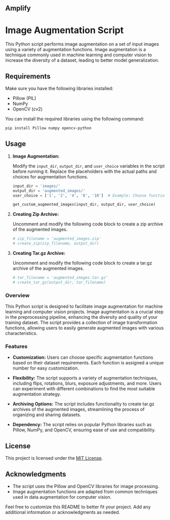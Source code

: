 ## Amplify

# Image Augmentation Script

This Python script performs image augmentation on a set of input images using a variety of augmentation functions. Image augmentation is a technique commonly used in machine learning and computer vision to increase the diversity of a dataset, leading to better model generalization.

## Requirements

Make sure you have the following libraries installed:

- Pillow (PIL)
- NumPy
- OpenCV (cv2)

You can install the required libraries using the following command:

```bash
pip install Pillow numpy opencv-python
```

## Usage

1. **Image Augmentation:**

    Modify the `input_dir`, `output_dir`, and `user_choice` variables in the script before running it. Replace the placeholders with the actual paths and choices for augmentation functions.

    ```python
    input_dir = 'images/'
    output_dir = 'augmented_images/'
    user_choice = ['1', '2', '4', '6', '10']  # Example: Choose functions by their corresponding numbers
    
    get_custom_augmented_images(input_dir, output_dir, user_choice)
    ```

2. **Creating Zip Archive:**

    Uncomment and modify the following code block to create a zip archive of the augmented images.

    ```python
    # zip_filename = 'augmented_images.zip'
    # create_zip(zip_filename, output_dir)
    ```

3. **Creating Tar.gz Archive:**

    Uncomment and modify the following code block to create a tar.gz archive of the augmented images.

    ```python
    # tar_filename = 'augmented_images.tar.gz'
    # create_tar_gz(output_dir, tar_filename)
    ```

### Overview

This Python script is designed to facilitate image augmentation for machine learning and computer vision projects. Image augmentation is a crucial step in the preprocessing pipeline, enhancing the diversity and quality of your training dataset. The script provides a collection of image transformation functions, allowing users to easily generate augmented images with various characteristics.

### Features

- **Customization:** Users can choose specific augmentation functions based on their dataset requirements. Each function is assigned a unique number for easy customization.

- **Flexibility:** The script supports a variety of augmentation techniques, including flips, rotations, blurs, exposure adjustments, and more. Users can experiment with different combinations to find the most suitable augmentation strategy.

- **Archiving Options:** The script includes functionality to create tar.gz archives of the augmented images, streamlining the process of organizing and sharing datasets.

- **Dependency:** The script relies on popular Python libraries such as Pillow, NumPy, and OpenCV, ensuring ease of use and compatibility.

## License

This project is licensed under the [MIT License](LICENSE).

## Acknowledgments

- The script uses the Pillow and OpenCV libraries for image processing.
- Image augmentation functions are adapted from common techniques used in data augmentation for computer vision.

Feel free to customize this README to better fit your project. Add any additional information or acknowledgments as needed.
```
